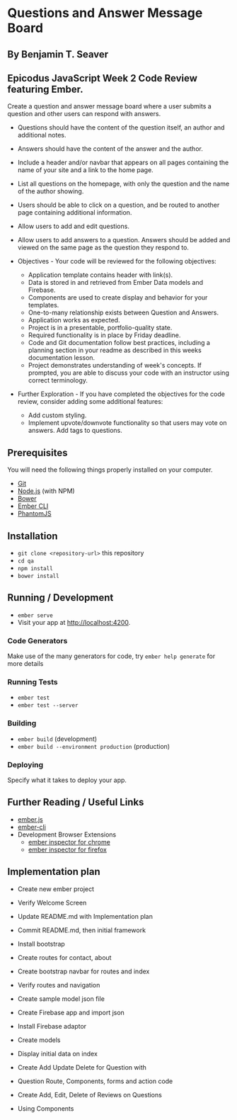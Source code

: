 # Questions and Answer Message Board

## By Benjamin T. Seaver

## Epicodus JavaScript Week 2 Code Review featuring Ember.

Create a question and answer message board where a user submits a question and other users can respond with answers.

* Questions should have the content of the question itself, an author and additional notes.
* Answers should have the content of the answer and the author.
* Include a header and/or navbar that appears on all pages containing the name of your site and a link to the home page.
* List all questions on the homepage, with only the question and the name of the author showing.
* Users should be able to click on a question, and be routed to another page containing additional information.
* Allow users to add and edit questions.
* Allow users to add answers to a question. Answers should be added and viewed on the same page as the question they respond to.

* Objectives - Your code will be reviewed for the following objectives:
  * Application template contains header with link(s).
  * Data is stored in and retrieved from Ember Data models and Firebase.
  * Components are used to create display and behavior for your templates.
  * One-to-many relationship exists between Question and Answers.
  * Application works as expected.
  * Project is in a presentable, portfolio-quality state.
  * Required functionality is in place by Friday deadline.
  * Code and Git documentation follow best practices, including a planning section in your readme as described in this weeks documentation lesson.
  * Project demonstrates understanding of week's concepts. If prompted, you are able to discuss your code with an instructor using correct terminology.

* Further Exploration - If you have completed the objectives for the code review, consider adding some additional features:
  * Add custom styling.
  * Implement upvote/downvote functionality so that users may vote on answers.
Add tags to questions.

## Prerequisites

You will need the following things properly installed on your computer.

* [Git](https://git-scm.com/)
* [Node.js](https://nodejs.org/) (with NPM)
* [Bower](https://bower.io/)
* [Ember CLI](https://ember-cli.com/)
* [PhantomJS](http://phantomjs.org/)

## Installation

* `git clone <repository-url>` this repository
* `cd qa`
* `npm install`
* `bower install`

## Running / Development

* `ember serve`
* Visit your app at [http://localhost:4200](http://localhost:4200).

### Code Generators

Make use of the many generators for code, try `ember help generate` for more details

### Running Tests

* `ember test`
* `ember test --server`

### Building

* `ember build` (development)
* `ember build --environment production` (production)

### Deploying

Specify what it takes to deploy your app.

## Further Reading / Useful Links

* [ember.js](http://emberjs.com/)
* [ember-cli](https://ember-cli.com/)
* Development Browser Extensions
  * [ember inspector for chrome](https://chrome.google.com/webstore/detail/ember-inspector/bmdblncegkenkacieihfhpjfppoconhi)
  * [ember inspector for firefox](https://addons.mozilla.org/en-US/firefox/addon/ember-inspector/)

## Implementation plan
* Create new ember project
* Verify Welcome Screen
* Update README.md with Implementation plan
* Commit README.md, then initial framework

* Install bootstrap
* Create routes for contact, about
* Create bootstrap navbar for routes and index
* Verify routes and navigation

* Create sample model json file
* Create Firebase app and import json
* Install Firebase adaptor
* Create models
* Display initial data on index

* Create Add Update Delete for Question with
* Question Route, Components, forms and action code

* Create Add, Edit, Delete of Reviews on Questions 
* Using Components
